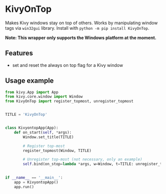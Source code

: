 # KivyOnTop

Makes Kivy windows stay on top of others. Works by manipulating window tags via `win32gui` library. Install with `python -m pip install KivyOnTop`.

**Note: This wrapper only supports the Windows platform at the moment.**

## Features
 - set and reset the always on top flag for a Kivy window

## Usage example
```python
from kivy.App import App
from kivy.core.window import Window
from KivyOnTop import register_topmost, unregister_topmost


TITLE = 'KivyOnTop'


class KivyontopApp(App):
    def on_start(self, *args):
        Window.set_title(TITLE)

        # Register top-most
        register_topmost(Window, TITLE)

        # Unregister top-most (not necessary, only an example)
        self.bind(on_stop=lambda *args, w=Window, t=TITLE: unregister_topmost(w, t))
 

if __name__ == '__main__':
    app = KivyontopApp()
    app.run()
```
